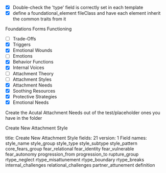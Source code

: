 ---
---

- [x] Double-check the 'type' field is correctly set in each template
- [x] define a foundational_element fileClass and have each element inherit the common traits from it

Foundations Forms Functioning
- [ ] Trade-Offs
- [x] Triggers
- [x] Emotional Wounds
- [ ] Emotions
- [x] Behavior Functions
- [x] Internal Voices
- [ ] Attachment Theory
- [ ] Attachment Styles
- [x] Attachment Needs
- [x] Soothing Resources
- [x] Protective Strategies
- [x] Emotional Needs

Create the Acutal Attachment Needs out of the test/placeholder ones you have in the folder

Create New Attachment Style

title: Create New Attachment Style
fields: 21
version: 1
Field names: 
style_name
style_group
style_type
style_subtype
style_pattern
core_fears_group
fear_relational
fear_identity
fear_vulnerable
fear_autonomy
progression_from
progression_to
rupture_group
rtype_neglect
rtype_misattunement
rtype_boundary
rtype_breaks
internal_challenges
relational_challenges
partner_attunement
definition